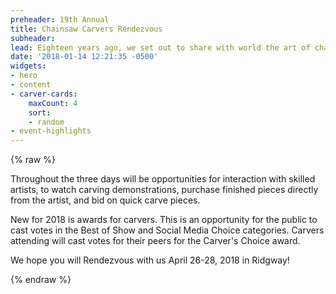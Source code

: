 ```yaml
---
preheader: 19th Annual
title: Chainsaw Carvers Rendezvous
subheader: 
lead: Eighteen years ago, we set out to share with world the art of chainsaw carving. Now it’s time to take the art form to the next level; it’s time to give the public an art show!
date: '2018-01-14 12:21:35 -0500'
widgets:
- hero
- content
- carver-cards:
    maxCount: 4
    sort:
    - random
- event-highlights
---
```


{% raw %}
<p>Throughout the three days will be opportunities for interaction with skilled artists, to watch carving demonstrations, purchase finished pieces directly from the artist, and bid on quick carve pieces.</p>
<p>New for 2018 is awards for carvers. This is an opportunity for the public to cast votes in the Best of Show and Social Media Choice categories. Carvers attending will cast votes for their peers for the Carver's Choice award.</p>
<p>We hope you will Rendezvous with us <span class="uk-text-bold uk-text-uppercase uk-text-large">April 26-28, 2018</span> in Ridgway!</p>
{% endraw %}